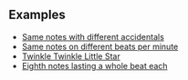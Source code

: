 ## Examples

* [Same notes with different accidentals](https://github.com/ajdhefley/musical-components/tree/main/examples/accidentals)
* [Same notes on different beats per minute](https://github.com/ajdhefley/musical-components/tree/main/examples/beats-per-measure)
* [Twinkle Twinkle Little Star](https://github.com/ajdhefley/musical-components/tree/main/examples/twinkle-twinkle-little-star)
* [Eighth notes lasting a whole beat each](https://github.com/ajdhefley/musical-components/tree/main/examples/whole-beat-eighth-notes)
